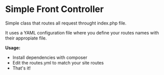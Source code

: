 Simple Front Controller
================

Simple class that routes all request throught index.php file. 

It uses a YAML configuration file where you define your routes names with their appropiate file.

**Usage:**

 - Install dependencies with composer
 - Edit the routes.yml to match your site routes
 - That's it!
